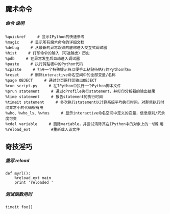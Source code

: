 ## 魔术命令
##### 命令  说明
    %quickref     # 显示IPython的快速参考
    %magic     # 显示所有魔术命令的详细文档
    %debug     # 从最新的异常跟踪的底部进入交互式调试器
    %hist     # 打印命令的输入（可选输出）历史
    %pdb     # 在异常发生后自动进入调试器
    %paste     # 执行剪贴板中的Python代码
    %cpaste     # 打开一个特殊提示符以便手工粘贴待执行的Python代码
    %reset     # 删除interactive命名空间中的全部变量/名称
    %page OBJECT     # 通过分页器打印输出OBJECT
    %run script.py     # 在IPython中执行一个Python脚本文件
    %prun statement     # 通过cProfile执行statement，并打印分析器的输出结果
    %time statement     # 报告statement的执行时间
    %timeit statement     # 多次执行statement以计算系综平均执行时间。对那些执行时间非常小的代码很有用
    %who、%who_ls、%whos     # 显示interactive命名空间中定义的变量，信息级别/冗余度可变
    %xdel variable     # 删除variable，并尝试清除其在IPython中的对象上的一切引用
    %reload_ext         #重新载入该文件

## 奇技淫巧
##### 重写 reload
    def myrl():
        %reload_ext main
        print 'reloaded '

##### 测试函数用时
    timeit foo()



